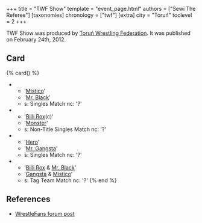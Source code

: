 +++
title = "TWF Show"
template = "event_page.html"
authors = ["Sewi The Referee"]
[taxonomies]
chronology = ["twf"]
[extra]
city = "Toruń"
toclevel = 2
+++

TWF Show was produced by [Toruń Wrestling Federation](@/o/twf.md). It was published on February 24th, 2012.

## Card

{% card() %}
- - '[Mistico](@/w/mistico.md)'
  - '[Mr. Black](@/w/mr-black.md)'
  - s: Singles Match
    nc: '?'
- - '[Billi Rox](@/w/corin-mear.md)(c)'
  - '[Monster](@/w/chris-hunter.md)'
  - s: Non-Title Singles Match
    nc: '?'
- - '[Hero](@/w/pj-blake.md)'
  - '[Mr. Gangsta](@/w/gangsta.md)'
  - s: Singles Match
    nc: '?'
- - '[Billi Rox](@/w/corin-mear.md) & [Mr. Black](@/w/mr-black.md)'
  - '[Gangsta](@/w/gangsta.md) & [Mistico](@/w/mistico.md)'
  - s: Tag Team Match
    nc: '?'
{% end %}

## References

* [WrestleFans forum post](https://wrestlefans.pl/forum/viewtopic.php?f=59&t=28157)

